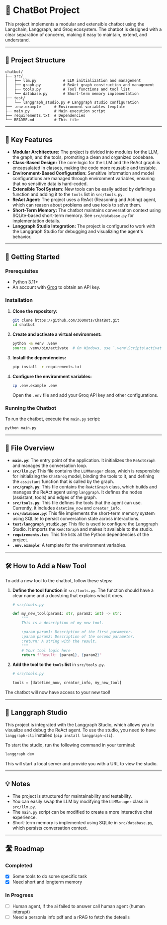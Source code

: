 # 🤖 ChatBot Project

This project implements a modular and extensible chatbot using the Langchain, Langgraph, and Groq ecosystem. The chatbot is designed with a clear separation of concerns, making it easy to maintain, extend, and understand.

---

## 📁 Project Structure

```
chatbot/
├── src/
│   ├── llm.py            # LLM initialization and management
│   ├── graph.py          # ReAct graph construction and management
│   ├── tools.py          # Tool functions and tool list
│   └── database.py       # Short-term memory implementation
├── test/
│   └── langgraph_studio.py # Langgraph studio configuration
├── .env.example      # Environment variables template
├── main.py           # Main execution script
├── requirements.txt  # Dependencies
└── README.md         # This file
```

---

## 🔧 Key Features

- **Modular Architecture:** The project is divided into modules for the LLM, the graph, and the tools, promoting a clean and organized codebase.
- **Class-Based Design:** The core logic for the LLM and the ReAct graph is encapsulated in classes, making the code more reusable and testable.
- **Environment-Based Configuration:** Sensitive information and model configurations are managed through environment variables, ensuring that no sensitive data is hard-coded.
- **Extensible Tool System:** New tools can be easily added by defining a function and adding it to the `tools` list in `src/tools.py`.
- **ReAct Agent:** The project uses a ReAct (Reasoning and Acting) agent, which can reason about problems and use tools to solve them.
- **Short-Term Memory:** The chatbot maintains conversation context using SQLite-based short-term memory. See `src/database.py` for implementation details.
- **Langgraph Studio Integration:** The project is configured to work with the Langgraph Studio for debugging and visualizing the agent's behavior.

---

## 🚀 Getting Started

### Prerequisites

- Python 3.11+
- An account with [Groq](https://wow.groq.com/) to obtain an API key.

### Installation

1.  **Clone the repository:**
    ```bash
    git clone https://github.com/360mots/ChatBot.git
    cd chatbot
    ```

2.  **Create and activate a virtual environment:**
    ```bash
    python -m venv .venv
    source .venv/bin/activate  # On Windows, use `.venv\Scripts\activate`
    ```

3.  **Install the dependencies:**
    ```bash
    pip install -r requirements.txt
    ```

4.  **Configure the environment variables:**
    ```bash
    cp .env.example .env
    ```
    Open the `.env` file and add your Groq API key and other configurations.

### Running the Chatbot

To run the chatbot, execute the `main.py` script:

```bash
python main.py
```

---

## 📝 File Overview

-   **`main.py`**: The entry point of the application. It initializes the `ReActGraph` and manages the conversation loop.
-   **`src/llm.py`**: This file contains the `LLMManager` class, which is responsible for initializing the `ChatGroq` model, binding the tools to it, and defining the `assistant` function that is called by the graph.
-   **`src/graph.py`**: This file contains the `ReActGraph` class, which builds and manages the ReAct agent using `langgraph`. It defines the nodes (assistant, tools) and edges of the graph.
-   **`src/tools.py`**: This file defines the tools that the agent can use. Currently, it includes `datetime_now` and `creator_info`.
-   **`src/database.py`**: This file implements the short-term memory system using SQLite to persist conversation state across interactions.
-   **`test/langgraph_studio.py`**: This file is used to configure the Langgraph Studio. It imports the `ReActGraph` and makes it available to the studio.
-   **`requirements.txt`**: This file lists all the Python dependencies of the project.
-   **`.env.example`**: A template for the environment variables.

---

## 🛠️ How to Add a New Tool

To add a new tool to the chatbot, follow these steps:

1.  **Define the tool function** in `src/tools.py`. The function should have a clear name and a docstring that explains what it does.

    ```python
    # src/tools.py

    def my_new_tool(param1: str, param2: int) -> str:
        """
        This is a description of my new tool.

        :param param1: Description of the first parameter.
        :param param2: Description of the second parameter.
        :return: A string with the result.
        """
        # Your tool logic here
        return f"Result: {param1}, {param2}"
    ```

2.  **Add the tool to the `tools` list** in `src/tools.py`.

    ```python
    # src/tools.py

    tools = [datetime_now, creator_info, my_new_tool]
    ```

The chatbot will now have access to your new tool!

---

## 🎨 Langgraph Studio

This project is integrated with the Langgraph Studio, which allows you to visualize and debug the ReAct agent. To use the studio, you need to have `langgraph-cli` installed (`pip install langgraph-cli`).

To start the studio, run the following command in your terminal:

```bash
langgraph dev
```

This will start a local server and provide you with a URL to view the studio.

---

## 💡 Notes

-   The project is structured for maintainability and testability.
-   You can easily swap the LLM by modifying the `LLMManager` class in `src/llm.py`.
-   The `main.py` script can be modified to create a more interactive chat experience.
-   Short-term memory is implemented using SQLite in `src/database.py`, which persists conversation context.

---

## 🛣️ Roadmap

### Completed

-   [x] Some tools to do some specific task
-   [x] Need short and longterm memory

### In Progress

-   [ ] Human agent, if the ai failed to answer call human agent (human interupt)
-   [ ] Need a personla info pdf and a rRAG to fetch the deteails